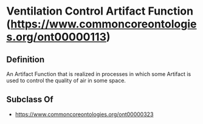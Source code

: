 # Ventilation Control Artifact Function (https://www.commoncoreontologies.org/ont00000113)

## Definition
An Artifact Function that is realized in processes in which some Artifact is used to control the quality of air in some space.

## Subclass Of
- https://www.commoncoreontologies.org/ont00000323

